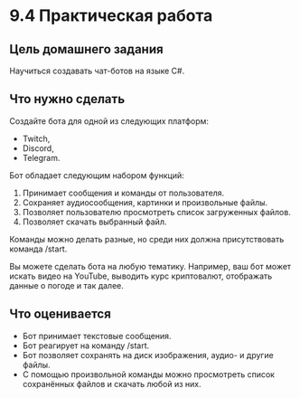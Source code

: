 # 9.4 Практическая работа

## Цель домашнего задания
Научиться создавать чат-ботов на языке C#.



## Что нужно сделать
Создайте бота для одной из следующих платформ:

- Twitch,
- Discord,
- Telegram.


Бот обладает следующим набором функций:

1.  Принимает сообщения и команды от пользователя.
2. Сохраняет аудиосообщения, картинки и произвольные файлы.
3. Позволяет пользователю просмотреть список загруженных файлов.
4. Позволяет скачать выбранный файл.


Команды можно делать разные, но среди них должна присутствовать команда /start.



Вы можете сделать бота на любую тематику. Например, ваш бот может искать видео на YouTube, выводить курс криптовалют, отображать данные о погоде и так далее.



## Что оценивается
- Бот принимает текстовые сообщения.
- Бот реагирует на команду /start.
- Бот позволяет сохранять на диск изображения, аудио- и другие файлы.
- С помощью произвольной команды можно просмотреть список сохранённых файлов и скачать любой из них.
